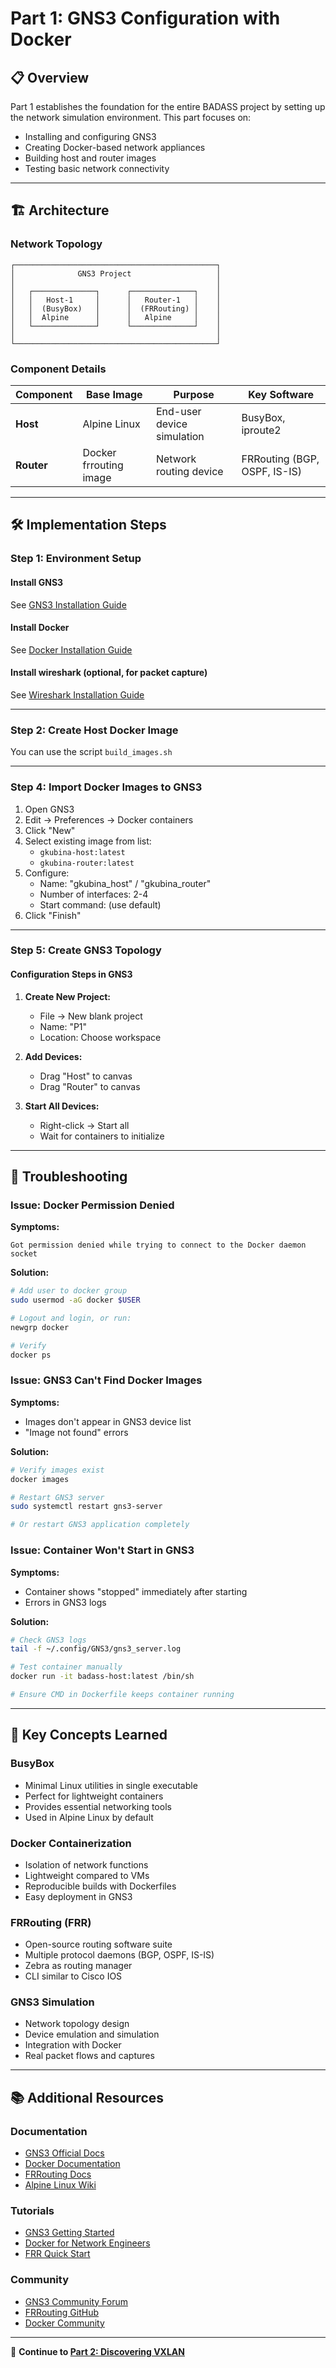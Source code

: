 # Part 1: GNS3 Configuration with Docker

## 📋 Overview
Part 1 establishes the foundation for the entire BADASS project by setting up the network simulation environment. This part focuses on:
- Installing and configuring GNS3
- Creating Docker-based network appliances
- Building host and router images
- Testing basic network connectivity

---

## 🏗️ Architecture

### Network Topology

```
┌─────────────────────────────────────────────┐
│              GNS3 Project                   │
│                                             │
│   ┌──────────────┐      ┌──────────────┐    │
│   │   Host-1     │      │   Router-1   │    │
│   │  (BusyBox)   │      │  (FRRouting) │    │
│   │  Alpine      │      │   Alpine     │    │
│   └──────────────┘      └──────────────┘    │
│                                             │
└─────────────────────────────────────────────┘
```

### Component Details

| Component | Base Image | Purpose | Key Software |
|-----------|-----------|---------|--------------|
| **Host** | Alpine Linux | End-user device simulation | BusyBox, iproute2 |
| **Router** | Docker frrouting image | Network routing device | FRRouting (BGP, OSPF, IS-IS) |

---

## 🛠️ Implementation Steps

### Step 1: Environment Setup

#### Install GNS3
See [GNS3 Installation Guide](https://docs.gns3.com/docs/getting-started/installation/)

#### Install Docker
See [Docker Installation Guide](https://docs.docker.com/get-docker/)

#### Install wireshark (optional, for packet capture)
See [Wireshark Installation Guide](https://www.wireshark.org/download.html)

---

### Step 2: Create Host Docker Image

You can use the script `build_images.sh`

---

### Step 4: Import Docker Images to GNS3

1. Open GNS3
2. Edit → Preferences → Docker containers
3. Click "New"
4. Select existing image from list:
   - `gkubina-host:latest`
   - `gkubina-router:latest`
5. Configure:
   - Name: "gkubina_host" / "gkubina_router"
   - Number of interfaces: 2-4
   - Start command: (use default)
6. Click "Finish"

---

### Step 5: Create GNS3 Topology

#### Configuration Steps in GNS3

1. **Create New Project:**
   - File → New blank project
   - Name: "P1"
   - Location: Choose workspace

2. **Add Devices:**
   - Drag "Host" to canvas
   - Drag "Router" to canvas

4. **Start All Devices:**
   - Right-click → Start all
   - Wait for containers to initialize

---

## 🐛 Troubleshooting

### Issue: Docker Permission Denied

**Symptoms:**
```
Got permission denied while trying to connect to the Docker daemon socket
```

**Solution:**
```bash
# Add user to docker group
sudo usermod -aG docker $USER

# Logout and login, or run:
newgrp docker

# Verify
docker ps
```

### Issue: GNS3 Can't Find Docker Images

**Symptoms:**
- Images don't appear in GNS3 device list
- "Image not found" errors

**Solution:**
```bash
# Verify images exist
docker images

# Restart GNS3 server
sudo systemctl restart gns3-server

# Or restart GNS3 application completely
```

### Issue: Container Won't Start in GNS3

**Symptoms:**
- Container shows "stopped" immediately after starting
- Errors in GNS3 logs

**Solution:**
```bash
# Check GNS3 logs
tail -f ~/.config/GNS3/gns3_server.log

# Test container manually
docker run -it badass-host:latest /bin/sh

# Ensure CMD in Dockerfile keeps container running
```


---

## 🧠 Key Concepts Learned

### BusyBox
- Minimal Linux utilities in single executable
- Perfect for lightweight containers
- Provides essential networking tools
- Used in Alpine Linux by default

### Docker Containerization
- Isolation of network functions
- Lightweight compared to VMs
- Reproducible builds with Dockerfiles
- Easy deployment in GNS3

### FRRouting (FRR)
- Open-source routing software suite
- Multiple protocol daemons (BGP, OSPF, IS-IS)
- Zebra as routing manager
- CLI similar to Cisco IOS

### GNS3 Simulation
- Network topology design
- Device emulation and simulation
- Integration with Docker
- Real packet flows and captures

---

## 📚 Additional Resources

### Documentation
- [GNS3 Official Docs](https://docs.gns3.com/)
- [Docker Documentation](https://docs.docker.com/)
- [FRRouting Docs](https://docs.frrouting.org/)
- [Alpine Linux Wiki](https://wiki.alpinelinux.org/)

### Tutorials
- [GNS3 Getting Started](https://docs.gns3.com/docs/getting-started/introduction)
- [Docker for Network Engineers](https://www.docker.com/blog/docker-for-network-engineers/)
- [FRR Quick Start](https://docs.frrouting.org/en/latest/setup.html)

### Community
- [GNS3 Community Forum](https://community.gns3.com/)
- [FRRouting GitHub](https://github.com/FRRouting/frr)
- [Docker Community](https://forums.docker.com/)

---

📖 **Continue to [Part 2: Discovering VXLAN](../P2/README.md)**
